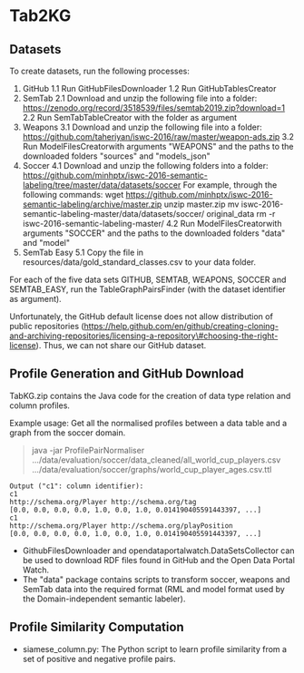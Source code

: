 # Tab2KG

## Datasets

To create datasets, run the following processes:

1. GitHub
	1.1 Run GitHubFilesDownloader
	1.2 Run GitHubTablesCreator
2. SemTab
	2.1 Download and unzip the following file into a folder: https://zenodo.org/record/3518539/files/semtab2019.zip?download=1 
	2.2 Run SemTabTableCreator with the folder as argument
3. Weapons
	3.1 Download and unzip the following file into a folder: https://github.com/taheriyan/iswc-2016/raw/master/weapon-ads.zip
	3.2 Run ModelFilesCreatorwith arguments "WEAPONS" and the paths to the downloaded folders "sources" and "models_json"
4. Soccer
	4.1 Download and unzip the following folders into a folder: https://github.com/minhptx/iswc-2016-semantic-labeling/tree/master/data/datasets/soccer
		For example, through the following commands:
			wget https://github.com/minhptx/iswc-2016-semantic-labeling/archive/master.zip
			unzip master.zip
			mv iswc-2016-semantic-labeling-master/data/datasets/soccer/ original_data
			rm -r iswc-2016-semantic-labeling-master/
	4.2 Run ModelFilesCreatorwith arguments "SOCCER" and the paths to the downloaded folders "data" and "model"
5. SemTab Easy
	5.1 Copy the file in resources/data/gold_standard_classes.csv to your data folder.

For each of the five data sets GITHUB, SEMTAB, WEAPONS, SOCCER and SEMTAB_EASY, run the TableGraphPairsFinder (with the dataset identifier as argument).
	
Unfortunately, the GitHub default license does not allow distribution of public repositories (https://help.github.com/en/github/creating-cloning-and-archiving-repositories/licensing-a-repository\#choosing-the-right-license). Thus, we can not share our GitHub dataset.
 
## Profile Generation and GitHub Download

TabKG.zip contains the Java code for the creation of data type relation and column profiles.

Example usage: Get all the normalised profiles between a data table and a graph from the soccer domain.

> java -jar ProfilePairNormaliser
> .../data/evaluation/soccer/data_cleaned/all_world_cup_players.csv
> .../data/evaluation/soccer/graphs/world_cup_player_ages.csv.ttl

    Output ("c1": column identifier):
    c1
    http://schema.org/Player http://schema.org/tag
    [0.0, 0.0, 0.0, 0.0, 1.0, 0.0, 1.0, 0.014190405591443397, ...]
    c1
    http://schema.org/Player http://schema.org/playPosition
    [0.0, 0.0, 0.0, 0.0, 1.0, 0.0, 1.0, 0.014190405591443397, ...]

* GithubFilesDownloader and opendataportalwatch.DataSetsCollector can be used to download RDF files found in GitHub and the Open Data Portal Watch.
* The "data" package contains scripts to transform soccer, weapons and SemTab data into the required format (RML and model format used by the Domain-independent semantic labeler).
    
## Profile Similarity Computation

* siamese_column.py: The Python script to learn profile similarity from a set of positive and negative profile pairs.
